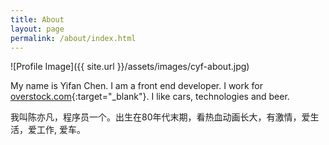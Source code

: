 ```yaml
---
title: About
layout: page
permalink: /about/index.html
---
```

![Profile Image]({{ site.url }}/assets/images/cyf-about.jpg)

My name is Yifan Chen. I am a front end developer. 
I work for [overstock.com](http://www.overstock.com/){:target="_blank"}. I like cars, technologies and beer.

我叫陈亦凡，程序员一个。出生在80年代末期，看热血动画长大，有激情，爱生活，爱工作, 爱车。




